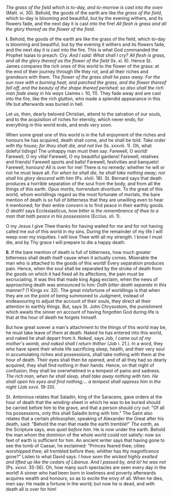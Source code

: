 
*The grass of the field which is to-day, and to-morrow is cast into the oven* (Matt. vi. 30). Behold, the goods of the earth are like *the grass of the field*, which to-day is blooming and beautiful, but by the evening withers, and its flowers fade, and the next day it is cast into the fire! *All flesh is grass and all the glory thereof as the flower of the field*.

**I\.** Behold, the goods of the earth are like the grass of the field, which to-day is blooming and beautiful, but by the evening it withers and its flowers fade, and the next day it is cast into the fire. This is what God commanded the Prophet Isaias to preach: *Cry. And I said: What shall I cry? All flesh is grass, and all the glory thereof as the flower of the field* (Is. xl. 6). Hence St. James compares the rich ones of this world to the flower of the grass: at the end of their journey through life they rot, and all their riches and grandeurs with them. *The flower of the grass shall he pass away. For the sun rose with a burning heat, and parched the grass, and the flower thereof fell off, and the beauty of the shape thereof perished: so also shall the rich man fade away in his ways* (James i. 10, 11). They fade away and are cast into the fire, like the rich glutton, who made a splendid appearance in this life but afterwards was buried in hell.

Let us, then, dearly beloved Christian, attend to the salvation of our souls, and to the acquisition of riches for eternity, which never ends; for everything in this world ends, and ends very soon.

When some great one of this world is in the full enjoyment of the riches and honours he has acquired, death shall come, and he shall be told: *Take order with thy house; for thou shalt die, and not live* (Is. xxxviii. 1). Oh, what doleful tidings! The unhappy man must then say: Farewell, O world! Farewell, O my villa! Farewell, O my beautiful gardens! Farewell, relatives and friends! Farewell sports and balls! Farewell, festivities and banquets! Farewell, honours! All is over for me! There is no remedy: whether he will or not he must leave all. *For when he shall die, he shall take nothing away; nor shall his glory descend with him* (Ps. xlviii. 18). St. Bernard says that death produces a horrible separation of the soul from the body, and from all the things of this earth. *Opus mortis, horrendum divortium*. To the great of this world, whom worldlings regard as the most fortunate of mortals, the bare mention of death is so full of bitterness that they are unwilling even to hear it mentioned; for their entire concern is to find peace in their earthly goods. *O death!* says Ecclesiasticus, *how bitter is the remembrance of thee to a man that hath peace in his possessions* (Ecclus. xli. 1).

O my Jesus I give Thee thanks for having waited for me and for not having called me out of this world in my sins. During the remainder of my life I will weep over my iniquities. I will love Thee with all my strength. I know I must die, and by Thy grace I will prepare to die a happy death.

**II\.** If the bare mention of death is full of bitterness, how much greater bitterness shall death itself cause when it actually comes. Miserable the man who is attached to the goods of this world! Every separation produces pain. Hence, when the soul shall be separated by the stroke of death from the goods on which it had fixed all its affections, the pain must be excruciating. It was this that made king Agag exclaim, when the news of approaching death was announced to him: *Doth bitter death separate in this manner?* (1 Kings xv. 32). The great misfortune of worldlings is that when they are on the point of being summoned to Judgment, instead of endeavouring to adjust the account of their souls, they direct all their attention to earthly things. But, says St. John Chrysostom, the punishment which awaits the sinner on account of having forgotten God during life is that at the hour of death he forgets himself.

But how great soever a man\'s attachment to the things of this world may be, he must take leave of them at death. Naked he has entered into this world, and naked he shall depart from it. *Naked*, says Job, *I came out of my mother\'s womb, and naked shall I return thither* (Job i. 21.). In a word, they who have spent their whole life sacrificing sleep, health, and their very soul in accumulating riches and possessions, shall take nothing with them at the hour of death. Their eyes shall then be opened, and of all they had so dearly acquired, they shall find nothing in their hands. Hence, on that night of confusion, they shall be overwhelmed in a tempest of pains and sadness. *The rich man, when he shall sleep, shall take away nothing with him. He shall open his eyes and find nothing;... a tempest shall oppress him in the night* (Job xxvii. 19-20).

St. Antoninus relates that Saladin, king of the Saracens, gave orders at the hour of death that the winding-sheet in which he was to be buried should be carried before him to the grave, and that a person should cry out: \"Of all his possessions, only this shall Saladin bring with him.\" The Saint also relates that a certain philosopher, speaking of Alexander the Great after his death, said: \"Behold the man that made the earth tremble!\" *The earth*, as the Scripture says, *was quiet before him*. He is now under the earth. Behold the man whom the dominion of the whole world could not satisfy: now six feet of earth is sufficient for him. An ancient writer says that having gone to see the tomb of Caesar, he exclaimed: \"Princes feared thee; cities worshipped thee; all trembled before thee; whither has thy magnificence gone?\" Listen to what David says: *I have seen the wicked highly exalted and lifted up like the cedars of Libanus. And I passed by, and lo! he was not* (Ps. xxxvi. 35-36). Oh, how many such spectacles are seen every day in the world! A sinner who had been born in lowliness and poverty afterwards acquires wealth and honours, so as to excite the envy of all. When he dies, men say: He made a fortune in the world; but now he is dead, and with death all is over for him!

